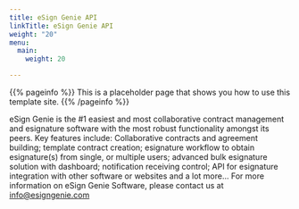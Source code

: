 ```yaml
---
title: eSign Genie API
linkTitle: eSign Genie API
weight: "20"
menu:
  main:
    weight: 20

---
```

{{% pageinfo %}}
This is a placeholder page that shows you how to use this template site.
{{% /pageinfo %}}

eSign Genie is the #1 easiest and most collaborative contract management and esignature software with the most robust functionality amongst its peers. Key features include: Collaborative contracts and agreement building; template contract creation; esignature workflow to obtain esignature(s) from single, or multiple users; advanced bulk esignature solution with dashboard; notification receiving control; API for esignature integration with other software or websites and a lot more... For more information on eSign Genie Software, please contact us at info@esigngenie.com
